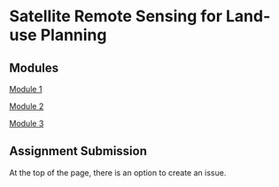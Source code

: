 # Satellite Remote Sensing for Land-use Planning

## Modules

<a href="Module 1.md" title="Module 1">Module 1</a>

<a href="Module 2.md" title="Module 2">Module 2</a>

<a href="Module 3.md" title="Module 3">Module 3</a>

## Assignment Submission

At the top of the page, there is an option to create an issue. 
